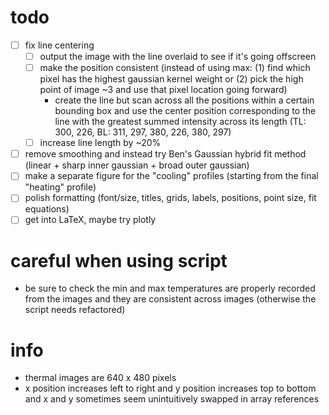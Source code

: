 # todo
- [ ] fix line centering
  - [ ] output the image with the line overlaid to see if it's going offscreen
  - [ ] make the position consistent (instead of using max: (1) find which pixel has the highest gaussian kernel weight or (2) pick the high point of image ~3 and use that pixel location going forward)
    - create the line but scan across all the positions within a certain bounding box and use the center position corresponding to the line with the greatest summed intensity across its length (TL: 300, 226, BL: 311, 297, 380, 226, 380, 297)
  - [ ] increase line length by ~20%
- [ ] remove smoothing and instead try Ben's Gaussian hybrid fit method (linear + sharp inner gaussian + broad outer gaussian)
- [ ] make a separate figure for the "cooling" profiles (starting from the final "heating" profile)
- [ ] polish formatting (font/size, titles, grids, labels, positions, point size, fit equations)
- [ ] get into LaTeX, maybe try plotly

# careful when using script
- be sure to check the min and max temperatures are properly recorded from the images and they are consistent across images (otherwise the script needs refactored)

# info
- thermal images are 640 x 480 pixels
- x position increases left to right and y position increases top to bottom and x and y sometimes seem unintuitively swapped in array references